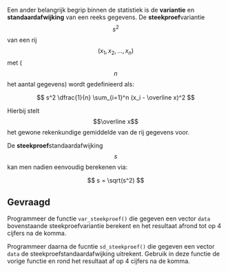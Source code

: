 Een ander belangrijk begrip binnen de statistiek is de **variantie** en **standaardafwijking** van een reeks gegevens.
De **steekproef**variantie $$s^2$$ van een rij $$(x_1,x_2, \ldots, x_n)$$ met ($$n$$ het aantal gegevens) wordt gedefinieerd als:

$$
s^2 \dfrac{1}{n} \sum_{i=1}^n (x_i - \overline x)^2
$$

Hierbij stelt $$\overline x$$ het gewone rekenkundige gemiddelde van de rij gegevens voor.

De **steekproef**standaardafwijking $$s$$ kan men nadien eenvoudig berekenen via:

$$
    s = \sqrt(s^2)
$$

## Gevraagd

Programmeer de functie `var_steekproef()` die gegeven een vector `data` bovenstaande steekproefvariantie berekent en het resultaat afrond tot op 4 cijfers na de komma.

Programmeer daarna de fucntie `sd_steekproef()` die gegeven een vector `data` de steekproefstandaardafwijking uitrekent. Gebruik in deze functie de vorige functie en rond het resultaat af op 4 cijfers na de komma.

